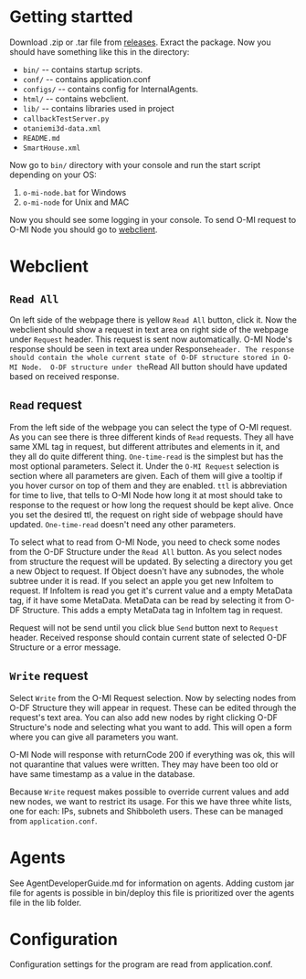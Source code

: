 Getting startted
================
Download .zip or .tar file from [releases](https://github.com/AaltoAsia/O-MI/releases).
Exract the package. Now you should have something like this in the directory:
* `bin/` -- contains startup scripts.
* `conf/` -- contains application.conf
* `configs/` -- contains config for InternalAgents.
* `html/` -- contains webclient.
* `lib/` -- contains libraries used in project
* `callbackTestServer.py`
* `otaniemi3d-data.xml`
* `README.md`
* `SmartHouse.xml`

Now go to `bin/` directory with your console and run the start script depending on your OS:
1. `o-mi-node.bat` for Windows
2. `o-mi-node` for Unix and MAC

Now you should see some logging in your console.
To send O-MI request to O-MI Node you should go to [webclient](http:localhost:8080/html/webclient/index.html).

Webclient
=========

`Read All`
----------
On left side of the webpage there is yellow `Read All` button, click it. Now the webclient should show a request 
in text area on right side of the webpage under `Request` header. This request is sent now automatically. O-MI Node's response should be
seen in text area under Response` header. The response should contain the whole current state of O-DF structure stored in O-MI Node. 
O-DF structure under the `Read All button should have updated based on received response. 

`Read` request
--------------
From the left side of the webpage you can select the type of O-MI request. As you can see there is three different kinds of `Read` requests.
They all have same XML tag in request, but different attributes and elements in it, and they all do quite different thing.
`One-time-read` is the simplest but has the most optional parameters. Select it. Under the `O-MI Request` selection is section where 
all parameters are given. Each of them will give a tooltip if you hover cursor on top of them and they are enabled. `ttl` is abbreviation for time 
to live, that tells to O-MI Node how long it at most should take to response to the request or how long the request should be kept alive.
Once you set the desired ttl, the request on right side of webpage should have updated. `One-time-read` doesn't need any other parameters.

To select what to read from O-MI Node, you need to check some nodes from the O-DF Structure under the `Read All` button.
As you select nodes from structure the request will be updated. By selecting a directory you get a new Object to request. If Object
doesn't have any subnodes, the whole subtree under it is read. If you select an apple you get new InfoItem to request. 
If InfoItem is read you get it's current value and a empty MetaData tag, if it have some MetaData. MetaData can be read by 
selecting it from O-DF Structure. This adds a empty MetaData tag in InfoItem tag in request.

Request will not be send until you click blue `Send` button next to `Request` header.
Received response should contain current state of selected O-DF Structure or a error message.


`Write` request
----------------
Select `Write` from the O-MI Request selection. Now by selecting nodes from O-DF Structure they will appear in request. These
can be edited through the request's text area. You can also add new nodes by right clicking O-DF Structure's node and selecting
what you want to add. This will open a form where you can give all parameters you want.

O-MI Node will response with returnCode 200 if everything was ok, this will not quarantine that values were written. They may have
been too old or have same timestamp as a value in the database.

Because `Write` request makes possible to override current values and add new nodes, we want to restrict its usage. For this we have
three white lists, one for each: IPs, subnets and Shibboleth users. These can be managed from `application.conf`.

Agents
======
See AgentDeveloperGuide.md for information on agents. 
Adding custom jar file for agents is possible in bin/deploy this file is prioritized over the agents file in the lib folder.

Configuration
=============
Configuration settings for the program are read from application.conf.